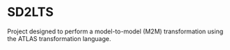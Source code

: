 # SD2LTS
Project designed to perform a model-to-model (M2M) transformation using the ATLAS transformation language.
